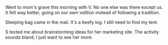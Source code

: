 Went to mom's grave this morning with V. No one else was there except us. It felt way better, going on our own volition instead of following a tradition.

Sleeping bag came in the mail. It's a beefy log. I still need to find my tent.

S texted me about brainstorming ideas for her marketing site. The activity sounds bland; I just want to see her more.
